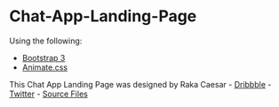 # Chat-App-Landing-Page

Using the following:
* [Bootstrap 3](http://getbootstrap.com)
* [Animate.css](https://daneden.github.io/animate.css/)


This Chat App Landing Page was designed by Raka Caesar  -  [Dribbble](https://dribbble.com/raekaz) -  [Twitter](https://twitter.com/raekazcaesar) - [Source Files](https://dribbble.com/shots/3678921-Landing-Page-Chat-App)
